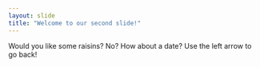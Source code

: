 ```yaml
---
layout: slide
title: "Welcome to our second slide!"
---
```

Would you like some raisins? No? How about a date?
Use the left arrow to go back!
